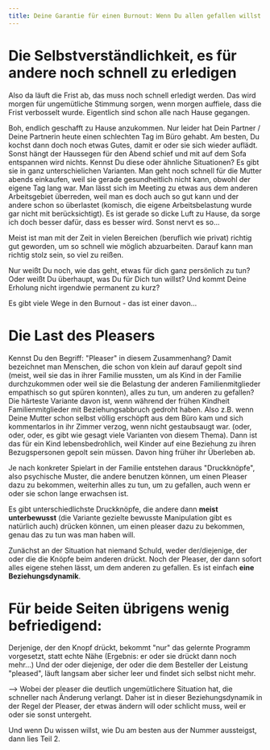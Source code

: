 ```yaml
---
title: Deine Garantie für einen Burnout: Wenn Du allen gefallen willst! Teil 1
---
```


# Die Selbstverständlichkeit, es für andere noch schnell zu erledigen
Also da läuft die Frist ab, das muss noch schnell erledigt werden. Das wird morgen für ungemütliche Stimmung sorgen, wenn morgen auffiele, dass die Frist verbosselt wurde. Eigentlich sind schon alle nach Hause gegangen. 

Boh, endlich geschafft zu Hause anzukommen. Nur leider hat Dein Partner / Deine Partnerin heute einen schlechten Tag im Büro gehabt. Am besten, Du kochst dann doch noch etwas Gutes, damit er oder sie sich wieder auflädt. Sonst hängt der Haussegen für den Abend schief und mit auf dem Sofa entspannen wird nichts. Kennst Du diese oder ähnliche Situationen? Es gibt sie in ganz unterschielichen Varianten. Man geht noch schnell für die Mutter abends einkaufen, weil sie gerade gesundheitlich nicht kann, obwohl der eigene Tag lang war. Man lässt sich im Meeting zu etwas aus dem anderen Arbeitsgebiet überreden, weil man es doch auch so gut kann und der andere schon so überlastet (komisch, die eigene Arbeitsbelastung wurde gar nicht mit berücksichtigt). Es ist gerade so dicke Luft zu Hause, da sorge ich doch besser dafür, dass es besser wird. Sonst nervt es so... 

Meist ist man mit der Zeit in vielen Bereichen (beruflich wie privat) richtig gut geworden, um so schnell wie möglich abzuarbeiten. Darauf kann man richtig stolz sein, so viel zu reißen. 

Nur weißt Du noch, wie das geht, etwas für dich ganz persönlich zu tun? Oder weißt Du überhaupt, was Du für Dich tun willst? Und kommt Deine Erholung nicht irgendwie permanent zu kurz?

Es gibt viele Wege in den Burnout - das ist einer davon...

# Die Last des Pleasers
Kennst Du den Begriff: "Pleaser" in diesem Zusammenhang? Damit bezeichnet man Menschen, die schon von klein auf darauf gepolt sind (meist, weil sie das in ihrer Familie mussten, um als Kind in der Familie durchzukommen oder weil sie die Belastung der anderen Familienmitglieder empathisch so gut spüren konnten), alles zu tun, um anderen zu gefallen? Die härteste Variante davon ist, wenn während der frühen Kindheit Familienmitglieder mit Beziehungsabbruch gedroht haben. Also z.B. wenn Deine Mutter schon selbst völlig erschöpft aus dem Büro kam und sich kommentarlos in ihr Zimmer verzog, wenn nicht gestaubsaugt war. (oder, oder, oder, es gibt wie gesagt viele Varianten von diesem Thema). Dann ist das für ein Kind lebensbedrohlich, weil Kinder auf eine Beziehung zu ihren Bezugspersonen gepolt sein müssen. Davon hing früher ihr Überleben ab. 

Je nach konkreter Spielart in der Familie entstehen daraus "Druckknöpfe", also psychische Muster, die andere benutzen können, um einen Pleaser dazu zu bekommen, weiterhin alles zu tun, um zu gefallen, auch wenn er oder sie schon lange erwachsen ist. 

Es gibt unterschiedlichste Druckknöpfe, die andere dann **meist unterbewusst** (die Variante gezielte bewusste Manipulation gibt es natürlich auch) drücken können, um einen pleaser dazu zu bekommen, genau das zu tun was man haben will.

Zunächst an der Situation hat niemand Schuld, weder der/diejenige, der oder die die Knöpfe beim anderen drückt. Noch der Pleaser, der dann sofort alles eigene stehen lässt, um dem anderen zu gefallen. Es ist einfach **eine Beziehungsdynamik**.

# Für beide Seiten übrigens wenig befriedigend: 
Derjenige, der den Knopf drückt, bekommt "nur" das gelernte Programm vorgesetzt, statt echte Nähe (Ergebnis: er oder sie drückt dann noch mehr...) 
Und der oder diejenige, der oder die dem Besteller der Leistung "pleased", läuft langsam aber sicher leer und findet sich selbst nicht mehr. 

--> Wobei der pleaser die deutlich ungemütlichere Situation hat, die schneller nach Änderung verlangt. Daher ist in dieser Beziehungsdynamik in der Regel der Pleaser, der etwas ändern will oder schlicht muss, weil er oder sie sonst untergeht.

Und wenn Du wissen willst, wie Du am besten aus der Nummer aussteigst, dann lies Teil 2. 

